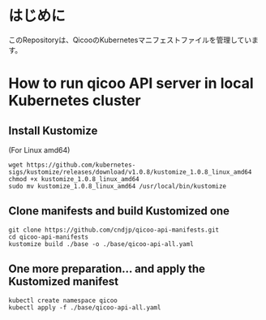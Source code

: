 # はじめに
このRepositoryは、QicooのKubernetesマニフェストファイルを管理しています。

# How to run qicoo API server in local Kubernetes cluster

## Install Kustomize
(For Linux amd64)

    wget https://github.com/kubernetes-sigs/kustomize/releases/download/v1.0.8/kustomize_1.0.8_linux_amd64
    chmod +x kustomize_1.0.8_linux_amd64
    sudo mv kustomize_1.0.8_linux_amd64 /usr/local/bin/kustomize

## Clone manifests and build Kustomized one

    git clone https://github.com/cndjp/qicoo-api-manifests.git
    cd qicoo-api-manifests
    kustomize build ./base -o ./base/qicoo-api-all.yaml

## One more preparation... and apply the Kustomized manifest

    kubectl create namespace qicoo
    kubectl apply -f ./base/qicoo-api-all.yaml